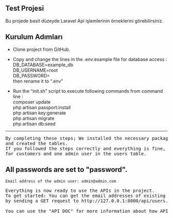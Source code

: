 ## Test Projesi

Bu projede basit düzeyde Laravel Api işlemlerinin örneklerini  görebilirsiniz.

## Kurulum Adımları

- Clone project from GitHub.

- Copy and change the lines in the .env.example file for database access :    <br>
    DB_DATABASE=example_db  <br>
    DB_USERNAME=root  <br>
    DB_PASSWORD=  <br>
then rename it to “.env”

- Run the “init.sh” script to execute following commands from command line :   <br>
    composer update  <br>
    php artisan passport:install  <br>
    php artisan key:generate  <br>
    php artisan migrate  <br>
    php artisan db:seed  <br>

<hr>
<pre>
By completing these steps; We installed the necessary packages, made the necessary settings for the database connection,
and created the tables.
If you followed the steps correctly and everything is fine, there should be 3 records created using "factory"
for customers and one admin user in the users table. 
</pre>

## All passwords are set to "password".
 	Email address of the admin user: admin@admin.com

<pre>
Everything is now ready to use the APIs in the project.
To get started: You can get the email addresses of existing users 
by sending a GET request to http://127.0.0.1:8000/api/users.

You can use the "API DOC" for more information about how APIs can be used.
</pre>
